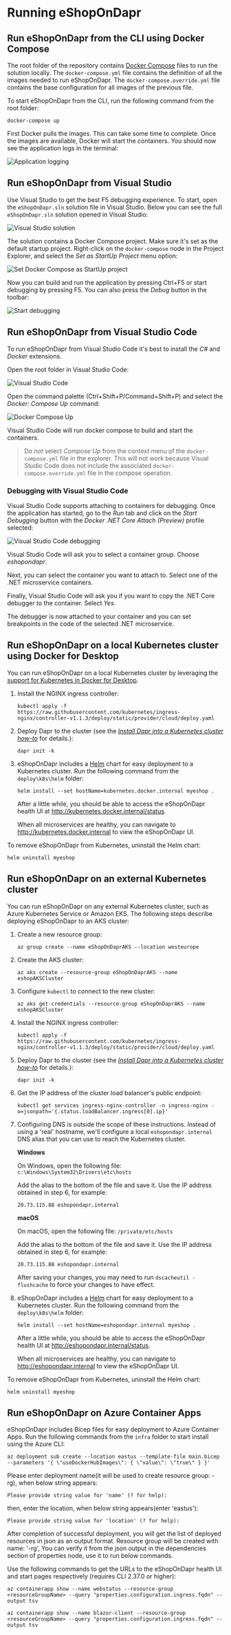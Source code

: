 # Running eShopOnDapr

## Run eShopOnDapr from the CLI using Docker Compose

The root folder of the repository contains [Docker Compose](https://docs.docker.com/compose/) files to run the solution locally. The `docker-compose.yml` file contains the definition of all the images needed to run eShopOnDapr. The `docker-compose.override.yml` file contains the base configuration for all images of the previous file.

To start eShopOnDapr from the CLI, run the following command from the root folder:

```terminal
docker-compose up
```

First Docker pulls the images. This can take some time to complete. Once the images are available, Docker will start the containers. You should now see the application logs in the terminal:

![Application logging](media/docker-application-output.png)

## Run eShopOnDapr from Visual Studio

Use Visual Studio to get the best F5 debugging experience. To start, open the `eShopOnDapr.sln` solution file in Visual Studio. Below you can see the full `eShopOnDapr.sln` solution opened in Visual Studio:

![Visual Studio solution](media/vs-solution.png)

The solution contains a Docker Compose project. Make sure it's set as the default startup project. Right-click on the `docker-compose` node in the Project Explorer, and select the *Set as StartUp Project* menu option:

![Set Docker Compose as StartUp project](media/vs-startup-project.png)

Now you can build and run the application by pressing Ctrl+F5 or start debugging by pressing F5. You can also press the *Debug* button in the toolbar:

![Start debugging](media/vs-debug.png)

## Run eShopOnDapr from Visual Studio Code

To run eShopOnDapr from Visual Studio Code it's best to install the *C#* and *Docker* extensions.

Open the root folder in Visual Studio Code:

![Visual Studio Code](media/vscode.png)

Open the command palette (Ctrl+Shift+P/Command+Shift+P) and select the *Docker: Compose Up* command:

![Docker Compose Up](media/vscode-compose.png)

Visual Studio Code will run docker compose to build and start the containers.

> Do *not* select *Compose Up* from the context menu of the `docker-compose.yml` file in the explorer. This will not work because Visual Studio Code does not include the associated `docker-compose.override.yml` file in the compose operation.

### Debugging with Visual Studio Code

Visual Studio Code supports attaching to containers for debugging. Once the application has started, go to the *Run* tab and click on the *Start Debugging* button with the  *Docker .NET Core Attach (Preview)* profile selected:

![Visual Studio Code debugging](media/vscode-debug.png)

Visual Studio Code will ask you to select a container group. Choose *eshopondapr*.

Next, you can select the container you want to attach to. Select one of the .NET microservice containers.

Finally, Visual Studio Code will ask you if you want to copy the .NET Core debugger to the container. Select *Yes*.

The debugger is now attached to your container and you can set breakpoints in the code of the selected .NET microservice.

## Run eShopOnDapr on a local Kubernetes cluster using Docker for Desktop

You can run eShopOnDapr on a local Kubernetes cluster by leveraging the [support for Kubernetes in Docker for Desktop](https://docs.docker.com/desktop/kubernetes/).

1. Install the NGINX ingress controller:

   ```terminal
   kubectl apply -f https://raw.githubusercontent.com/kubernetes/ingress-nginx/controller-v1.1.3/deploy/static/provider/cloud/deploy.yaml
   ```

2. Deploy Dapr to the cluster (see the [*Install Dapr into a Kubernetes cluster how-to*](https://docs.dapr.io/getting-started/install-dapr-kubernetes/) for details.):

   ```terminal
   dapr init -k
   ```

3. eShopOnDapr includes a [Helm](https://helm.sh/) chart for easy deployment to a Kubernetes cluster. Run the following command from the `deploy\k8s\helm` folder:

   ```terminal
   helm install --set hostName=kubernetes.docker.internal myeshop .
   ```

   After a little while, you should be able to access the eShopOnDapr health UI at http://kubernetes.docker.internal/status.

   When all microservices are healthy, you can navigate to http://kubernetes.docker.internal to view the eShopOnDapr UI.

To remove eShopOnDapr from Kubernetes, uninstall the Helm chart:

```terminal
helm uninstall myeshop
```

## Run eShopOnDapr on an external Kubernetes cluster

You can run eShopOnDapr on any external Kubernetes cluster, such as Azure Kubernetes Service or Amazon EKS. The following steps describe deploying eShopOnDapr to an AKS cluster:

1. Create a new resource group:

   ```terminal
   az group create --name eShopOnDaprAKS --location westeurope
   ```

2. Create the AKS cluster:

   ```terminal
   az aks create --resource-group eShopOnDaprAKS --name eshopAKSCluster
   ```

3. Configure `kubectl` to connect to the new cluster:

   ```terminal
   az aks get-credentials --resource-group eShopOnDaprAKS --name eshopAKSCluster
   ```

4. Install the NGINX ingress controller:

   ```terminal
   kubectl apply -f https://raw.githubusercontent.com/kubernetes/ingress-nginx/controller-v1.1.3/deploy/static/provider/cloud/deploy.yaml
   ```

5. Deploy Dapr to the cluster (see the [*Install Dapr into a Kubernetes cluster how-to*](https://docs.dapr.io/getting-started/install-dapr-kubernetes/) for details.):

   ```terminal
   dapr init -k
   ```

6. Get the IP address of the cluster load balancer's public endpoint:

   ```terminal
   kubectl get services ingress-nginx-controller -n ingress-nginx -o=jsonpath='{.status.loadBalancer.ingress[0].ip}'
   ```

7. Configuring DNS is outside the scope of these instructions. Instead of using a 'real' hostname, we'll configure a local `eshopondapr.internal` DNS alias that you can use to reach the Kubernetes cluster.

   **Windows**

   On Windows, open the following file: `c:\Windows\System32\Drivers\etc\hosts`

   Add the alias to the bottom of the file and save it. Use the IP address obtained in step 6, for example:

   ```
   20.73.115.88 eshopondapr.internal
   ```

   **macOS**

   On macOS, open the following file: `/private/etc/hosts`

    Add the alias to the bottom of the file and save it. Use the IP address obtained in step 6, for example:

   ```
   20.73.115.88 eshopondapr.internal
   ```

   After saving your changes, you may need to run `dscacheutil -flushcache` to force your changes to have effect.

8. eShopOnDapr includes a [Helm](https://helm.sh/) chart for easy deployment to a Kubernetes cluster. Run the following command from the `deploy\k8s\helm` folder:

   ```terminal
   helm install --set hostName=eshopondapr.internal myeshop .
   ```

   After a little while, you should be able to access the eShopOnDapr health UI at http://eshopondapr.internal/status.

   When all microservices are healthy, you can navigate to http://eshopondapr.internal to view the eShopOnDapr UI.

To remove eShopOnDapr from Kubernetes, uninstall the Helm chart:

```terminal
helm uninstall myeshop
```

## Run eShopOnDapr on Azure Container Apps

eShopOnDapr includes Bicep files for easy deployment to Azure Container Apps. Run the following commands from the `infra` folder to start install using the Azure CLI:

```terminal
az deployment sub create --location eastus --template-file main.bicep --parameters '{ \"useDockerHubImages\": { \"value\": \"true\" } }'

```

Please enter deployment name(it will be used to create resource group: <name>-rg), when below string appears:

```terminal
Please provide string value for 'name' (? for help):
```

then, enter the location, when below string appears(enter 'eastus'):

```terminal
Please provide string value for 'location' (? for help):
```

After completion of successful deployment, you will get the list of deployed resources in json as an output format.
Resource group will be created with name: '<name>-rg', You can verify it from the json output in the dependencies section of properties node, use it to run below commands.

Use the following commands to get the URLs to the eShopOnDapr health UI and start pages respectively (requires CLI 2.37.0 or higher):

```terminal
az containerapp show --name webstatus --resource-group <resourceGroupName> --query "properties.configuration.ingress.fqdn" --output tsv

az containerapp show --name blazor-client --resource-group <resourceGroupName> --query "properties.configuration.ingress.fqdn" --output tsv
```
